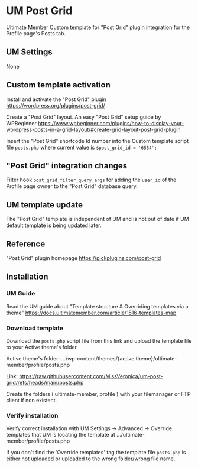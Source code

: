# UM Post Grid
Ultimate Member Custom template for "Post Grid" plugin integration for the Profile page's Posts tab.
## UM Settings
None
## Custom template activation
Install and activate the "Post Grid" plugin https://wordpress.org/plugins/post-grid/

Create a "Post Grid" layout. An easy "Post Grid" setup guide by WPBeginner 
https://www.wpbeginner.com/plugins/how-to-display-your-wordpress-posts-in-a-grid-layout/#create-grid-layout-post-grid-plugin

Insert the "Post Grid" shortcode Id number into the Custom template script file <code>posts.php</code> where current value is <code>$post_grid_id = '6554';</code>
## "Post Grid" integration changes
Filter hook <code>post_grid_filter_query_args</code> for adding the <code>user_id</code> of the Profile page owner to the "Post Grid" database query.
## UM template update
The "Post Grid" template is independent of UM and is not out of date if UM default template is being updated later.
## Reference
"Post Grid" plugin homepage https://pickplugins.com/post-grid
## Installation
### UM Guide
Read the UM guide about "Template structure & Overriding templates via a theme" https://docs.ultimatemember.com/article/1516-templates-map
### Download template
Download the <code>posts.php</code> script file from this link and upload the template file to your Active theme's folder 

Active theme's folder: .../wp-content/themes/{active theme}/ultimate-member/profile/posts.php

Link: https://raw.githubusercontent.com/MissVeronica/um-post-grid/refs/heads/main/posts.php

Create the folders ( ultimate-member, profile ) with your filemanager or FTP client if non existent.
### Verify installation
Verify correct installation with UM Settings -> Advanced -> Override templates that UM is locating the template at .../ultimate-member/profile/posts.php

If you don't find the 'Override templates' tag the template file <code>posts.php</code> is either not uploaded or uploaded to the wrong folder/wrong file name.

